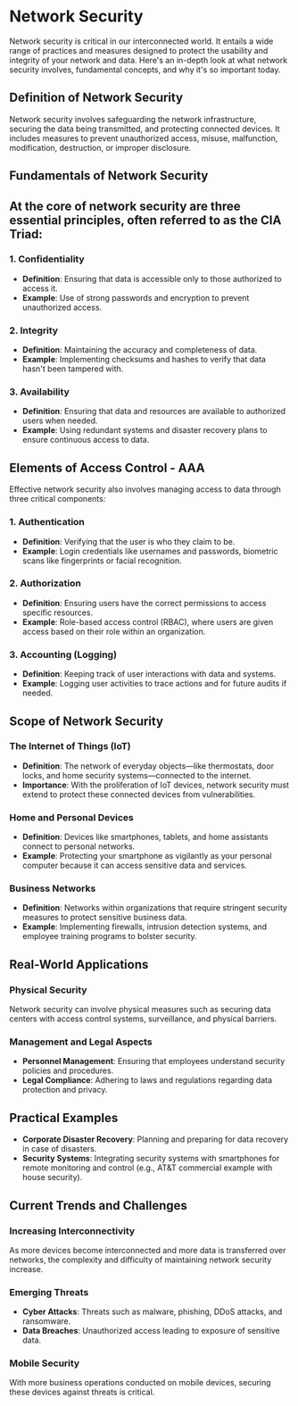 # Network Security

Network security is critical in our interconnected world. It entails a wide range of practices and measures designed to protect the usability and integrity of your network and data. Here's an in-depth look at what network security involves, fundamental concepts, and why it's so important today.

## Definition of Network Security

Network security involves safeguarding the network infrastructure, securing the data being transmitted, and protecting connected devices. It includes measures to prevent unauthorized access, misuse, malfunction, modification, destruction, or improper disclosure.

## Fundamentals of Network Security

## At the core of network security are three essential principles, often referred to as the **CIA Triad**:
 
### 1. Confidentiality
- **Definition**: Ensuring that data is accessible only to those authorized to access it.
- **Example**: Use of strong passwords and encryption to prevent unauthorized access.

### 2. Integrity
- **Definition**: Maintaining the accuracy and completeness of data.
- **Example**: Implementing checksums and hashes to verify that data hasn't been tampered with.

### 3. Availability
- **Definition**: Ensuring that data and resources are available to authorized users when needed.
- **Example**: Using redundant systems and disaster recovery plans to ensure continuous access to data.

## Elements of Access Control - AAA

Effective network security also involves managing access to data through three critical components:

### 1. Authentication
- **Definition**: Verifying that the user is who they claim to be.
- **Example**: Login credentials like usernames and passwords, biometric scans like fingerprints or facial recognition.

### 2. Authorization
- **Definition**: Ensuring users have the correct permissions to access specific resources.
- **Example**: Role-based access control (RBAC), where users are given access based on their role within an organization.

### 3. Accounting (Logging)
- **Definition**: Keeping track of user interactions with data and systems.
- **Example**: Logging user activities to trace actions and for future audits if needed.

## Scope of Network Security

### The Internet of Things (IoT)
- **Definition**: The network of everyday objects—like thermostats, door locks, and home security systems—connected to the internet.
- **Importance**: With the proliferation of IoT devices, network security must extend to protect these connected devices from vulnerabilities.

### Home and Personal Devices
- **Definition**: Devices like smartphones, tablets, and home assistants connect to personal networks.
- **Example**: Protecting your smartphone as vigilantly as your personal computer because it can access sensitive data and services.

### Business Networks
- **Definition**: Networks within organizations that require stringent security measures to protect sensitive business data.
- **Example**: Implementing firewalls, intrusion detection systems, and employee training programs to bolster security.

## Real-World Applications

### Physical Security 
Network security can involve physical measures such as securing data centers with access control systems, surveillance, and physical barriers.

### Management and Legal Aspects
- **Personnel Management**: Ensuring that employees understand security policies and procedures.
- **Legal Compliance**: Adhering to laws and regulations regarding data protection and privacy.

## Practical Examples

- **Corporate Disaster Recovery**: Planning and preparing for data recovery in case of disasters.
- **Security Systems**: Integrating security systems with smartphones for remote monitoring and control (e.g., AT&T commercial example with house security).
  
## Current Trends and Challenges

### Increasing Interconnectivity
As more devices become interconnected and more data is transferred over networks, the complexity and difficulty of maintaining network security increase.

### Emerging Threats
- **Cyber Attacks**: Threats such as malware, phishing, DDoS attacks, and ransomware.
- **Data Breaches**: Unauthorized access leading to exposure of sensitive data.

### Mobile Security
With more business operations conducted on mobile devices, securing these devices against threats is critical.
